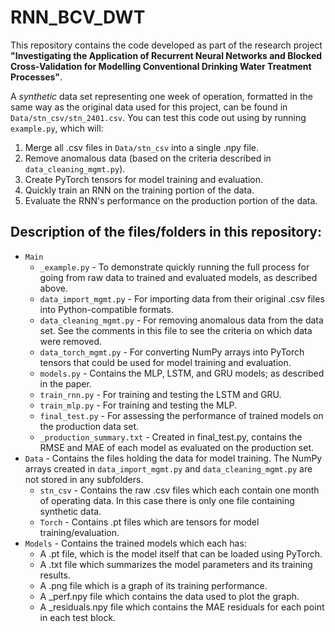 # RNN_BCV_DWT

This repository contains the code developed as part of the research project **"Investigating the Application of Recurrent Neural Networks and Blocked Cross-Validation for Modelling Conventional Drinking Water Treatment Processes"**.

A _synthetic_ data set representing one week of operation, formatted in the same way as the original data used for this project, can be found in `Data/stn_csv/stn_2401.csv`. You can test this code out using by running `example.py`, which will:
1. Merge all .csv files in `Data/stn_csv` into a single .npy file.
2. Remove anomalous data (based on the criteria described in `data_cleaning_mgmt.py`).
3. Create PyTorch tensors for model training and evaluation.
4. Quickly train an RNN on the training portion of the data.
5. Evaluate the RNN's performance on the production portion of the data.

## Description of the files/folders in this repository:

- `Main`
  - `_example.py` - To demonstrate quickly running the full process for going from raw data to trained and evaluated models, as described above.
  - `data_import_mgmt.py` - For importing data from their original .csv files into Python-compatible formats.
  - `data_cleaning_mgmt.py` - For removing anomalous data from the data set. See the comments in this file to see the criteria on which data were removed.
  - `data_torch_mgmt.py` - For converting NumPy arrays into PyTorch tensors that could be used for model training and evaluation.
  - `models.py` - Contains the MLP, LSTM, and GRU models; as described in the paper.
  - `train_rnn.py` - For training and testing the LSTM and GRU.
  - `train_mlp.py` - For training and testing the MLP.
  - `final_test.py` - For assessing the performance of trained models on the production data set.
  - `_production_summary.txt` - Created in final_test.py, contains the RMSE and MAE of each model as evaluated on the production set.
- `Data` - Contains the files holding the data for model training. The NumPy arrays created in `data_import_mgmt.py` and `data_cleaning_mgmt.py` are not stored in any subfolders.
  - `stn_csv` - Contains the raw .csv files which each contain one month of operating data. In this case there is only one file containing synthetic data.
  - `Torch` - Contains .pt files which are tensors for model training/evaluation.
- `Models` - Contains the trained models which each has:
  - A .pt file, which is the model itself that can be loaded using PyTorch.
  - A .txt file which summarizes the model parameters and its training results.
  - A .png file which is a graph of its training performance.
  - A _perf.npy file which contains the data used to plot the graph.
  - A _residuals.npy file which contains the MAE residuals for each point in each test block.
